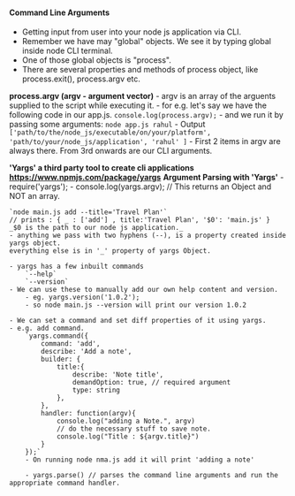 #### Command Line Arguments
- Getting input from user into your node js application via CLI.
- Remember we have may "global" objects. We see it by typing global inside node CLI terminal.
- One of those global objects is "process".
- There are several properties and methods of process object, like process.exit(), process.argv etc.

**process.argv (argv - argument vector)**
    - argv is an array of the arguents supplied to the script while executing it.
    - for e.g. let's say we have the following code in our app.js.
    `console.log(process.argv);`
    - and we run it by passing some arguments:
    `node app.js rahul`
    - Output
    `['path/to/the/node_js/executable/on/your/platform', 'path/to/your/node_js/application', 'rahul' ]`
    - First 2 items in argv are always there. From 3rd onwards are our CLI arguments.

**'Yargs' a third party tool to create cli applications https://www.npmjs.com/package/yargs**
**Argument Parsing with 'Yargs'**
    - require('yargs');
    - console.log(yargs.argv); // This returns an Object and NOT an array.

    `node main.js add --title='Travel Plan'`
    // prints : { _ : ['add'] , title:'Travel Plan', '$0': 'main.js' }
    _$0 is the path to our node js application._
    - anything we pass with two hyphens (--), is a property created inside yargs object.
    everything else is in '_' property of yargs Object.

    - yargs has a few inbuilt commands
        `--help`
        `--version`
    - We can use these to manually add our own help content and version.
        - eg. yargs.version('1.0.2');
        - so node main.js --version will print our version 1.0.2

    - We can set a command and set diff properties of it using yargs.
    - e.g. add command.
        `yargs.command({
            command: 'add',
            describe: 'Add a note',
            builder: {
                title:{
                    describe: 'Note title',
                    demandOption: true, // required argument
                    type: string
                },
            },
            handler: function(argv){
                console.log("adding a Note.", argv)
                // do the necessary stuff to save note.
                console.log("Title : ${argv.title}")
            }
        });`
        - On running node nma.js add it will print 'adding a note'

        - yargs.parse() // parses the command line arguments and run the appropriate command handler.
